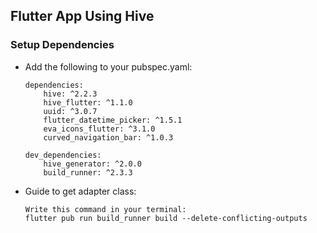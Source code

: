 ## Flutter App Using Hive
### Setup Dependencies

- Add the following to your pubspec.yaml:
  ```
  dependencies:
      hive: ^2.2.3
      hive_flutter: ^1.1.0
      uuid: ^3.0.7
      flutter_datetime_picker: ^1.5.1
      eva_icons_flutter: ^3.1.0
      curved_navigation_bar: ^1.0.3
   
  dev_dependencies:
      hive_generator: ^2.0.0
      build_runner: ^2.3.3
  ```
  
- Guide to get adapter class:
  ```
  Write this command in your terminal:
  flutter pub run build_runner build --delete-conflicting-outputs
  ```